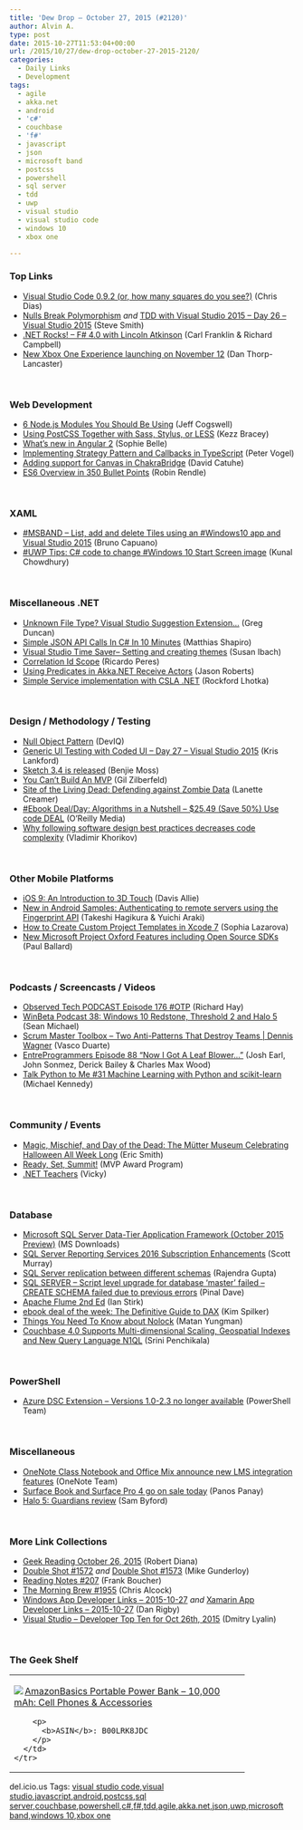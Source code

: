 ```yaml
---
title: 'Dew Drop – October 27, 2015 (#2120)'
author: Alvin A.
type: post
date: 2015-10-27T11:53:04+00:00
url: /2015/10/27/dew-drop-october-27-2015-2120/
categories:
  - Daily Links
  - Development
tags:
  - agile
  - akka.net
  - android
  - 'c#'
  - couchbase
  - 'f#'
  - javascript
  - json
  - microsoft band
  - postcss
  - powershell
  - sql server
  - tdd
  - uwp
  - visual studio
  - visual studio code
  - windows 10
  - xbox one

---
```

### <a name="top"></a>Top Links

  * <a href="http://blogs.msdn.com/b/vscode/archive/2015/10/26/visual-studio-code-0-9-2-or-how-many-squares-do-you-see.aspx?WT.mc_id=DX_MVP4025064" target="_blank">Visual Studio Code 0.9.2 (or, how many squares do you see?)</a> (Chris Dias)
  * <a href="http://ardalis.com/nulls-break-polymorphism" target="_blank">Nulls Break Polymorphism</a> _and_ <a href="http://blog.falafel.com/tdd-with-visual-studio-2015-day-26-visual-studio-2015/" target="_blank">TDD with Visual Studio 2015 – Day 26 – Visual Studio 2015</a> (Steve Smith)
  * <a href="http://www.dotnetrocks.com/default.aspx?ShowNum=1209" target="_blank">.NET Rocks! &#8211; F# 4.0 with Lincoln Atkinson</a> (Carl Franklin & Richard Campbell)
  * <a href="http://feedproxy.google.com/~r/wmexperts/~3/y32rO-WZSRA/story01.htm" target="_blank">New Xbox One Experience launching on November 12</a> (Dan Thorp-Lancaster)

&nbsp;

### <a name="web"></a>Web Development

  * <a href="http://feedproxy.google.com/~r/ProgrammableWeb/~3/OxM0XbQ5URA/26" target="_blank">6 Node.js Modules You Should Be Using</a> (Jeff Cogswell)
  * <a href="http://webdesign.tutsplus.com/tutorials/using-postcss-together-with-sass-stylus-or-less--cms-24591" target="_blank">Using PostCSS Together with Sass, Stylus, or LESS</a> (Kezz Bracey)
  * <a href="http://tv.ssw.com/6482/whats-new-in-angular-2" target="_blank">What’s new in Angular 2</a> (Sophie Belle)
  * <a href="https://visualstudiomagazine.com/articles/2015/10/01/implementing-strategy-pattern.aspx" target="_blank">Implementing Strategy Pattern and Callbacks in TypeScript</a> (Peter Vogel)
  * <a href="http://blogs.msdn.com/b/eternalcoding/archive/2015/10/26/adding-support-for-canvas-in-chakrabridge.aspx?WT.mc_id=DX_MVP4025064" target="_blank">Adding support for Canvas in ChakraBridge</a> (David Catuhe)
  * <a href="https://ponyfoo.com/articles/es6" target="_blank">ES6 Overview in 350 Bullet Points</a> (Robin Rendle)

&nbsp;

### <a name="silverlight"></a>XAML

  * <a href="http://feedproxy.google.com/~r/elbruno/~3/-WGoPDGpszw/" target="_blank">#MSBAND – List, add and delete Tiles using an #Windows10 app and Visual Studio 2015</a> (Bruno Capuano)
  * <a href="http://feedproxy.google.com/~r/kunal2383/~3/Bk02D2d817g/uwp-start-screen.html" target="_blank">#UWP Tips: C# code to change #Windows 10 Start Screen image</a> (Kunal Chowdhury)

&nbsp;

### <a name="dotnet"></a>Miscellaneous .NET

  * <a href="https://channel9.msdn.com/coding4fun/blog/Unknown-File-Type-Visual-Studio-Suggestion-Extension?WT.mc_id=DX_MVP4025064" target="_blank">Unknown File Type? Visual Studio Suggestion Extension&#8230;</a> (Greg Duncan)
  * <a href="http://matthiasshapiro.com/2015/10/26/simple-json-api-calls-in-c-in-10-minutes/" target="_blank">Simple JSON API Calls In C# In 10 Minutes</a> (Matthias Shapiro)
  * <a href="http://feedproxy.google.com/~r/CanDevs/~3/wehgJ2hmsLA/visual-studio-time-saver-setting-and-creating-themes.aspx" target="_blank">Visual Studio Time Saver– Setting and creating themes</a> (Susan Ibach)
  * <a href="http://weblogs.asp.net:80/ricardoperes/correlation-id-scope?WT.mc_id=DX_MVP4025064" target="_blank">Correlation Id Scope</a> (Ricardo Peres)
  * <a href="https://visualstudiomagazine.com/articles/2015/10/26/predicates-akka-net-receive-actors.aspx" target="_blank">Using Predicates in Akka.NET Receive Actors</a> (Jason Roberts)
  * <a href="http://www.lhotka.net/weblog/SimpleServiceImplementationWithCSLANET.aspx" target="_blank">Simple Service implementation with CSLA .NET</a> (Rockford Lhotka)

&nbsp;

### <a name="design"></a>Design / Methodology / Testing

  * <a href="http://deviq.com/null-object-pattern/" target="_blank">Null Object Pattern</a> (DevIQ)
  * <a href="http://blog.falafel.com/generic-ui-testing-with-coded-ui-day-27-visual-studio-2015/" target="_blank">Generic UI Testing with Coded UI – Day 27 – Visual Studio 2015</a> (Kris Lankford)
  * <a href="http://www.webdesignerdepot.com/2015/10/sketch-3-4-is-released/" target="_blank">Sketch 3.4 is released</a> (Benjie Moss)
  * <a href="http://feedproxy.google.com/~r/gilzilberfeld/~3/pX2EQYNOjOQ/you-cant-build-an-mvp.html" target="_blank">You Can’t Build An MVP</a> (Gil Zilberfeld)
  * <a href="http://www.stickyminds.com/article/site-living-dead-defending-against-zombie-data" target="_blank">Site of the Living Dead: Defending against Zombie Data</a> (Lanette Creamer)
  * <a href="http://feedproxy.google.com/~r/oreilly/news/~3/flbgUKM4EvE/0636920032885.do" target="_blank">#Ebook Deal/Day: Algorithms in a Nutshell &#8211; $25.49 (Save 50%) Use code DEAL</a> (O&#8217;Reilly Media)
  * <a href="http://enterprisecraftsmanship.com/2015/10/26/why-following-software-design-best-practices-decreases-code-complexity/" target="_blank">Why following software design best practices decreases code complexity</a> (Vladimir Khorikov)

&nbsp;

### <a name="mobile"></a>Other Mobile Platforms

  * <a href="http://code.tutsplus.com/tutorials/ios-9-an-introduction-to-3d-touch--cms-25115" target="_blank">iOS 9: An Introduction to 3D Touch</a> (Davis Allie)
  * <a href="http://feedproxy.google.com/~r/GDBcode/~3/6tHsgK8KUSY/new-in-android-samples-authenticating.html" target="_blank">New in Android Samples: Authenticating to remote servers using the Fingerprint API</a> (Takeshi Hagikura & Yuichi Araki)
  * <a href="http://tracking.feedpress.it/link/10810/1937773" target="_blank">How to Create Custom Project Templates in Xcode 7</a> (Sophia Lazarova)
  * <a href="http://www.wintellect.com/devcenter/paulballard/new-microsoft-project-oxford-features-including-open-source-sdks" target="_blank">New Microsoft Project Oxford Features including Open Source SDKs</a> (Paul Ballard)

&nbsp;

### <a name="podcasts"></a>Podcasts / Screencasts / Videos

  * <a href="http://www.windowsobserver.com/2015/10/26/observed-tech-podcast-episode-176-otp/" target="_blank">Observed Tech PODCAST Episode 176 #OTP</a> (Richard Hay)
  * <a href="http://feedproxy.google.com/~r/winbetadotorg/~3/SLuGQ1v9xpg/winbeta-podcast-38-windows-10-redstone-threshold-2-halo-5" target="_blank">WinBeta Podcast 38: Windows 10 Redstone, Threshold 2 and Halo 5</a> (Sean Michael)
  * <a href="http://scrummastertoolbox.libsyn.com/two-anti-patterns-that-destroy-teams-dennis-wagner" target="_blank">Scrum Master Toolbox &#8211; Two Anti-Patterns That Destroy Teams | Dennis Wagner</a> (Vasco Duarte)
  * <a href="http://entreprogrammers.com/episode-88-now-i-got-a-leaf-blower/" target="_blank">EntreProgrammers Episode 88 “Now I Got A Leaf Blower…”</a> (Josh Earl, John Sonmez, Derick Bailey & Charles Max Wood)
  * <a href="http://talkpython.fm/episodes/show/31" target="_blank">Talk Python to Me #31 Machine Learning with Python and scikit-learn</a> (Michael Kennedy)

&nbsp;

### <a name="events"></a>Community / Events

  * <a href="http://www.geekadelphia.com/2015/10/26/magic-mischief-and-day-of-the-dead-the-mutter-museum-celebrating-halloween-all-week-long/" target="_blank">Magic, Mischief, and Day of the Dead: The Mütter Museum Celebrating Halloween All Week Long</a> (Eric Smith)
  * <a href="http://blogs.msdn.com/b/mvpawardprogram/archive/2015/10/26/ready-set-summit.aspx?WT.mc_id=DX_MVP4025064" target="_blank">Ready, Set, Summit!</a> (MVP Award Program)
  * <a href="http://blog.ncover.com/net-teachers/" target="_blank">.NET Teachers</a> (Vicky)

&nbsp;

### <a name="sql"></a>Database

  * <a href="http://www.microsoft.com/en-us/download/details.aspx?id=49500&WT.mc_id=DX_MVP4025064" target="_blank">Microsoft SQL Server Data-Tier Application Framework (October 2015 Preview)</a> (MS Downloads)
  * <a href="http://feedproxy.google.com/~r/MSSQLTips-LatestSqlServerTips/~3/l1bM9Qhky9Y/tip.asp" target="_blank">SQL Server Reporting Services 2016 Subscription Enhancements</a> (Scott Murray)
  * <a href="http://feedproxy.google.com/~r/MSSQLTips-LatestSqlServerTips/~3/VQAGBpbMv24/tip.asp" target="_blank">SQL Server replication between different schemas</a> (Rajendra Gupta)
  * <a href="http://blog.sqlauthority.com/2015/10/27/sql-server-script-level-upgrade-for-database-master-failed-create-schema-failed-due-to-previous-errors/" target="_blank">SQL SERVER – Script level upgrade for database ‘master’ failed – CREATE SCHEMA failed due to previous errors</a> (Pinal Dave)
  * <a href="http://www.i-programmer.info/bookreviews/218-data-science/9089-apache-fume-2nd-ed.html" target="_blank">Apache Flume 2nd Ed</a> (Ian Stirk)
  * <a href="http://blogs.msdn.com/b/microsoft_press/archive/2015/10/26/ebook-deal-of-the-week-the-definitive-guide-to-dax.aspx?WT.mc_id=DX_MVP4025064" target="_blank">ebook deal of the week: The Definitive Guide to DAX</a> (Kim Spilker)
  * <a href="http://www.madeiradata.com/things-to-know-nolock/" target="_blank">Things You Need To Know about Nolock</a> (Matan Yungman)
  * <a href="http://www.infoq.com/news/2015/10/couchbase-4.0?utm_campaign=infoq_content&utm_source=infoq&utm_medium=feed&utm_term=global" target="_blank">Couchbase 4.0 Supports Multi-dimensional Scaling, Geospatial Indexes and New Query Language N1QL</a> (Srini Penchikala)

&nbsp;

### <a name="ps"></a>PowerShell

  * <a href="http://blogs.msdn.com/b/powershell/archive/2015/10/26/azure-dsc-extension-versions-1-0-2-3-no-longer-available.aspx?WT.mc_id=DX_MVP4025064" target="_blank">Azure DSC Extension &#8211; Versions 1.0-2.3 no longer available</a> (PowerShell Team)

&nbsp;

### <a name="misc"></a>Miscellaneous

  * <a href="https://blogs.office.com/2015/10/26/onenote-class-notebook-and-office-mix-announce-new-lms-integration-features/" target="_blank">OneNote Class Notebook and Office Mix announce new LMS integration features</a> (OneNote Team)
  * <a href="http://blogs.windows.com/devices/2015/10/26/surface-sales-start/?WT.mc_id=DX_MVP4025064" target="_blank">Surface Book and Surface Pro 4 go on sale today</a> (Panos Panay)
  * <a href="http://www.theverge.com/2015/10/26/9614274/halo-5-review" target="_blank">Halo 5: Guardians review</a> (Sam Byford)

&nbsp;

### <a name="links"></a>More Link Collections

  * <a href="http://feeds.regulargeek.com/~r/RegularGeek/~3/yHzvrfWpXAo/" target="_blank">Geek Reading October 26, 2015</a> (Robert Diana)
  * <a href="http://afreshcup.com/home/2015/10/26/double-shot-1572.html" target="_blank">Double Shot #1572</a> _and_ <a href="http://afreshcup.com/home/2015/10/27/double-shot-1573.html" target="_blank">Double Shot #1573</a> (Mike Gunderloy)
  * <a href="http://www.frankysnotes.com/2015/10/reading-notes-207.html" target="_blank">Reading Notes #207</a> (Frank Boucher)
  * <a href="http://feedproxy.google.com/~r/ReflectivePerspective/~3/LD3ZIzBW9Qo/" target="_blank">The Morning Brew #1955</a> (Chris Alcock)
  * <a href="http://windowsappdev.com/2015/10/windows-app-developer-links-2015-10-27/" target="_blank">Windows App Developer Links &#8211; 2015-10-27</a> _and_ <a href="http://allaboutxamarin.com/2015/10/xamarin-app-developer-links-2015-10-27/" target="_blank">Xamarin App Developer Links &#8211; 2015-10-27</a> (Dan Rigby)
  * <a href="http://www.lyalin.com/2015/10/26/visual-studio-developer-top-ten-for-oct-26th-2015/" target="_blank">Visual Studio – Developer Top Ten for Oct 26th, 2015</a> (Dmitry Lyalin)

&nbsp;

### <a name="shelf"></a>The Geek Shelf

<div id="scid:7dc1bd33-94bd-46fd-a20b-0131235bcd47:8c0bc9f3-c339-43d4-a791-97dfd58fa28c" class="wlWriterEditableSmartContent" style="float: none; padding-bottom: 0px; padding-top: 0px; padding-left: 0px; margin: 0px; display: inline; padding-right: 0px">
  <table cellspacing="0" cellpadding="2" width="400" border="0" unselectable="on">
    <tr>
      <td valign="top" width="400">
        <p>
          <a title="AmazonBasics Portable Power Bank - 10,000 mAh: Cell Phones & Accessories" href="http://www.amazon.com/exec/obidos/ASIN/B00LRK8JDC/amavin-20"><img data-recalc-dims="1" decoding="async" src="https://i0.wp.com/images.amazon.com/images/P/B00LRK8JDC.01.MZZZZZZZ.jpg?w=660" border="0" align="left" style="float:left" />AmazonBasics Portable Power Bank &#8211; 10,000 mAh: Cell Phones & Accessories</a>
        </p>
        
        <p>
          <b>ASIN</b>: B00LRK8JDC
        </p>
      </td>
    </tr>
  </table>
</div>

<div id="scid:0767317B-992E-4b12-91E0-4F059A8CECA8:38b133f2-e375-4c03-ac9e-ce92a8e70cd2" class="wlWriterEditableSmartContent" style="float: none; padding-bottom: 0px; padding-top: 0px; padding-left: 0px; margin: 0px; display: inline; padding-right: 0px">
  del.icio.us Tags: <a href="http://del.icio.us/popular/visual+studio+code" rel="tag">visual studio code</a>,<a href="http://del.icio.us/popular/visual+studio" rel="tag">visual studio</a>,<a href="http://del.icio.us/popular/javascript" rel="tag">javascript</a>,<a href="http://del.icio.us/popular/android" rel="tag">android</a>,<a href="http://del.icio.us/popular/postcss" rel="tag">postcss</a>,<a href="http://del.icio.us/popular/sql+server" rel="tag">sql server</a>,<a href="http://del.icio.us/popular/couchbase" rel="tag">couchbase</a>,<a href="http://del.icio.us/popular/powershell" rel="tag">powershell</a>,<a href="http://del.icio.us/popular/c%23" rel="tag">c#</a>,<a href="http://del.icio.us/popular/f%23" rel="tag">f#</a>,<a href="http://del.icio.us/popular/tdd" rel="tag">tdd</a>,<a href="http://del.icio.us/popular/agile" rel="tag">agile</a>,<a href="http://del.icio.us/popular/akka.net" rel="tag">akka.net</a>,<a href="http://del.icio.us/popular/json" rel="tag">json</a>,<a href="http://del.icio.us/popular/uwp" rel="tag">uwp</a>,<a href="http://del.icio.us/popular/microsoft+band" rel="tag">microsoft band</a>,<a href="http://del.icio.us/popular/windows+10" rel="tag">windows 10</a>,<a href="http://del.icio.us/popular/xbox+one" rel="tag">xbox one</a>
</div>